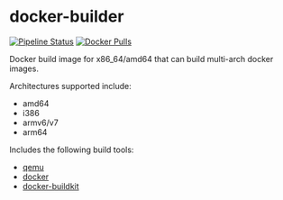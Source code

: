 # docker-builder
[![Pipeline Status](https://img.shields.io/circleci/build/github/gesquive/docker-builder?style=flat-square)](https://gitlab.com/gesquive/docker-builder/pipelines)
[![Docker Pulls](https://img.shields.io/docker/pulls/gesquive/docker-builder?style=flat-square)](https://hub.docker.com/r/gesquive/docker-builder)

Docker build image for x86_64/amd64 that can build multi-arch docker images.

Architectures supported include:
 - amd64
 - i386
 - armv6/v7
 - arm64

Includes the following build tools:

 - [qemu](https://www.qemu.org/)
 - [docker](https://docs.docker.com/install/)
 - [docker-buildkit](https://docs.docker.com/buildx/working-with-buildx/)
